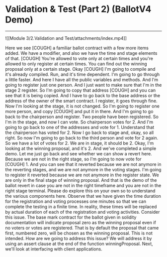 # Validation & Test (Part 2) (BallotV4 Demo)

---
![[Module 3/2.Validation and Test/attachments/index.mp4]]


Here we see [COUGH] a familiar ballot
contract with a few more items added. We have a modifier, and also we have
the time and stage elements of that. [COUGH] You're allowed to vote
only at certain times and you're allowed to only
register at certain times. You can find out the winning
proposal only at a certain stage. Okay [COUGH] I'm going to compile and
it's already compiled. Run, and it's time dependent. I'm going to go through a little faster. And here I have all the public
variables and methods. And I'm going to register just one person. And I just want to make sure that
I'm in the stage 2 register. So I'm going to copy that address [COUGH]
and you can see that it is being copied. And I have to go back
to the base address or the address of the owner
of the smart contract. I register, it goes through fine. Now I'm looking at the stage,
it is not changed. So I'm going to register one more person,
and copy [COUGH] and put it in there. And I'm going to go back to
the chairperson and register. Two people have been registered. So I'm in the stage, and now I can vote. So chairperson votes for 2. And I'm going to go back to one
of the addresses and vote for 1. Understand that the chairperson
has voted for 2. Now I go back to stage and,
okay, so all right. So now I'm going to go back to
the third person and vote for 2 again. So we have a lot of votes for 2. We are in stage, it should be 2. Okay, I'm looking at the winning proposal,
and it's 2. And we've completed a simple demo. Let me just go back and
see whether we can show a revert here. Because we are not in the right stage,
so I'm going to now vote for [COUGH] 1. And you can see that it reverted
because we are not anymore in the reverting stages, and
we are not anymore in the voting stages. I'm going to register it reverted because
we are not anymore in the register state. We are only in the final
stage of winning proposal. And that is the demo of
the ballot revert in case you are not in the right timeframe and
you are not in the right stage terminal. Please do explore this on your own so
to understand the various components here. Observe that we have given the time
duration for the registration and voting processes one minutes so that we
can complete the testing in a finite time. In reality,
these times will be replaced by actual duration of each of
the registration and voting activities. Consider this issue. The base mark contract for
the ballot given in solidity documentation will indicate proposal zero as
the winning proposal even if no voters or votes are registered. That is by default
the proposal that came first, numbered zero,
will be chosen as the winning proposal. This is not intended. How are we going to address this issue? We will address it by
using an assert clause at the end of the function
winningProposal. Next, we'll look at interfacing
with client applications.